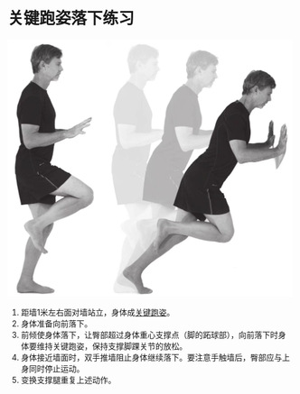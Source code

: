 # 关键跑姿落下练习

![5491705740690_.pic](assets/5491705740690_.pic.jpg)

1. 距墙1米左右面对墙站立，身体成[关键跑姿](../技术动作/关键跑姿.md)。
2. 身体准备向前落下。
3. 前倾使身体落下，让臀部超过身体重心支撑点（脚的跖球部），向前落下时身体要维持关键跑姿，保持支撑脚踝关节的放松。
4. 身体接近墙面时，双手推墙阻止身体继续落下。要注意手触墙后，臀部应与上身同时停止运动。
5. 变换支撑腿重复上述动作。